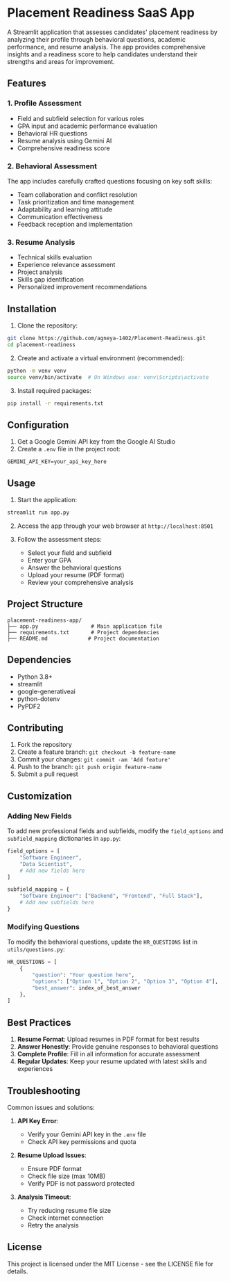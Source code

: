 # Placement Readiness SaaS App

A Streamlit application that assesses candidates' placement readiness by analyzing their profile through behavioral questions, academic performance, and resume analysis. The app provides comprehensive insights and a readiness score to help candidates understand their strengths and areas for improvement.

## Features

### 1. Profile Assessment
- Field and subfield selection for various roles
- GPA input and academic performance evaluation
- Behavioral HR questions
- Resume analysis using Gemini AI
- Comprehensive readiness score

### 2. Behavioral Assessment
The app includes carefully crafted questions focusing on key soft skills:
- Team collaboration and conflict resolution
- Task prioritization and time management
- Adaptability and learning attitude
- Communication effectiveness
- Feedback reception and implementation

### 3. Resume Analysis
- Technical skills evaluation
- Experience relevance assessment
- Project analysis
- Skills gap identification
- Personalized improvement recommendations

## Installation

1. Clone the repository:
```bash
git clone https://github.com/agneya-1402/Placement-Readiness.git
cd placement-readiness
```

2. Create and activate a virtual environment (recommended):
```bash
python -m venv venv
source venv/bin/activate  # On Windows use: venv\Scripts\activate
```

3. Install required packages:
```bash
pip install -r requirements.txt
```

## Configuration

1. Get a Google Gemini API key from the Google AI Studio
2. Create a `.env` file in the project root:
```env
GEMINI_API_KEY=your_api_key_here
```

## Usage

1. Start the application:
```bash
streamlit run app.py
```

2. Access the app through your web browser at `http://localhost:8501`

3. Follow the assessment steps:
   - Select your field and subfield
   - Enter your GPA
   - Answer the behavioral questions
   - Upload your resume (PDF format)
   - Review your comprehensive analysis

## Project Structure

```
placement-readiness-app/
├── app.py                 # Main application file
├── requirements.txt       # Project dependencies                 
├── README.md             # Project documentation
```

## Dependencies

- Python 3.8+
- streamlit
- google-generativeai
- python-dotenv
- PyPDF2

## Contributing

1. Fork the repository
2. Create a feature branch: `git checkout -b feature-name`
3. Commit your changes: `git commit -am 'Add feature'`
4. Push to the branch: `git push origin feature-name`
5. Submit a pull request

## Customization

### Adding New Fields
To add new professional fields and subfields, modify the `field_options` and `subfield_mapping` dictionaries in `app.py`:

```python
field_options = [
    "Software Engineer",
    "Data Scientist",
    # Add new fields here
]

subfield_mapping = {
    "Software Engineer": ["Backend", "Frontend", "Full Stack"],
    # Add new subfields here
}
```

### Modifying Questions
To modify the behavioral questions, update the `HR_QUESTIONS` list in `utils/questions.py`:

```python
HR_QUESTIONS = [
    {
        "question": "Your question here",
        "options": ["Option 1", "Option 2", "Option 3", "Option 4"],
        "best_answer": index_of_best_answer
    },
]
```

## Best Practices

1. **Resume Format**: Upload resumes in PDF format for best results
2. **Answer Honestly**: Provide genuine responses to behavioral questions
3. **Complete Profile**: Fill in all information for accurate assessment
4. **Regular Updates**: Keep your resume updated with latest skills and experiences

## Troubleshooting

Common issues and solutions:

1. **API Key Error**:
   - Verify your Gemini API key in the `.env` file
   - Check API key permissions and quota

2. **Resume Upload Issues**:
   - Ensure PDF format
   - Check file size (max 10MB)
   - Verify PDF is not password protected

3. **Analysis Timeout**:
   - Try reducing resume file size
   - Check internet connection
   - Retry the analysis

## License

This project is licensed under the MIT License - see the LICENSE file for details.
